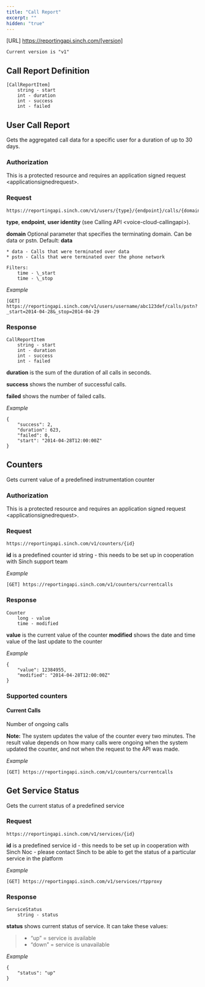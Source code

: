 ```yaml
---
title: "Call Report"
excerpt: ""
hidden: "true"
---
```

[URL]
        https://reportingapi.sinch.com/[version]

    Current version is "v1"

## Call Report Definition

    [CallReportItem]
        string - start
        int - duration
        int - success
        int - failed

## User Call Report

Gets the aggregated call data for a specific user for a duration of up to 30 days.

### Authorization

This is a protected resource and requires an application signed request \<applicationsignedrequest\>.

### Request

    https://reportingapi.sinch.com/v1/users/{type}/{endpoint}/calls/{domain}

**type**, **endpoint**, **user identity** (see Calling API \<voice-cloud-callingapi\>).

**domain** Optional parameter that specifies the terminating domain. Can be data or pstn. Default: **data**

    * data - Calls that were terminated over data
    * pstn - Calls that were terminated over the phone network

    Filters:
        time - \_start
        time - \_stop

*Example*

    [GET] https://reportingapi.sinch.com/v1/users/username/abc123def/calls/pstn?_start=2014-04-28&_stop=2014-04-29

### Response

    CallReportItem
        string - start
        int - duration
        int - success
        int - failed

**duration** is the sum of the duration of all calls in seconds.

**success** shows the number of successful calls.

**failed** shows the number of failed calls.

*Example*

    {
        "success": 2,
        "duration": 623,
        "failed": 0,
        "start": "2014-04-28T12:00:00Z"
    }

## Counters

Gets current value of a predefined instrumentation counter

### Authorization

This is a protected resource and requires an application signed request \<applicationsignedrequest\>.

### Request

    https://reportingapi.sinch.com/v1/counters/{id}

**id** is a predefined counter id string - this needs to be set up in cooperation with Sinch support team

*Example*

    [GET] https://reportingapi.sinch.com/v1/counters/currentcalls

### Response

    Counter
        long - value
        time - modified

**value** is the current value of the counter **modified** shows the date and time value of the last update to the counter

*Example*

    {
        "value": 12384955,
        "modified": "2014-04-28T12:00:00Z"
    }

### Supported counters

#### Current Calls

Number of ongoing calls

**Note:** The system updates the value of the counter every two minutes. The result value depends on how many calls were ongoing when the system updated the counter, and not when the request to the API was made.

*Example*

    [GET] https://reportingapi.sinch.com/v1/counters/currentcalls

## Get Service Status

Gets the current status of a predefined service

### Request

    https://reportingapi.sinch.com/v1/services/{id}

**id** is a predefined service id - this needs to be set up in cooperation with Sinch Noc - please contact Sinch to be able to get the status of a particular service in the platform

*Example*

    [GET] https://reportingapi.sinch.com/v1/services/rtpproxy

### Response

    ServiceStatus
        string - status

**status** shows current status of service. It can take these values:

> -   “up” = service is available
> -   “down” = service is unavailable

*Example*

    {
        "status": "up"
    }
